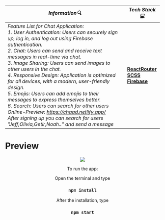 | **_Information:mag:_**                                                                                                                                                                                                                                                                                   | **_Tech Stack:computer:_**                                                                                                                                                                                                                                                                                                         |
|-----------------------------------------------------------------------------------------------------------------------------------------------------------------------------------------------------------------------------------------------------------------------------------------------------|--------------------------------------------------------------------------------------------------------------------------------------------------------------------------------------------------------------------------------------------------------------------------------------------------------------------------------|
| _Feature List for Chat Application:<br>1. User Authentication: Users can securely sign up, log in, and log out using Firebase authentication.<br>2. Chat: Users can send and receive text messages in real-time via chat.<br>3. Image Sharing: Users can send images to other users in the chat.<br>4. Responsive Design: Application is optimized for all devices, with a modern, user-friendly design.<br>5. Emojis: Users can add emojis to their messages to express themselves better.<br>6. Search: Users can search for other users<br>Online-Preview: https://chaad.netlify.app/<br>After signing up you can search for users "Jeff,Olivia,Getir,Noah.." and send  a message_ |__<a target="blank" href="https://reactrouter.com/en/main/start/overview"> ReactRouter </a> <br> <a target="blank" href="https://sass-lang.com/guide"> SCSS </a> <br> <a target="blank" href="https://firebase.google.com/"> Firebase </a>__ |


<h1>Preview</h1>
<div align="center">
<img src="https://user-images.githubusercontent.com/109925130/205467531-8b6922d5-34c9-465b-ad3e-aa8da5c152e9.png">



To run the app:  <br>

Open the terminal and type 

 ### `npm install`
 
After the installation, type

 ### `npm start`


</div>



